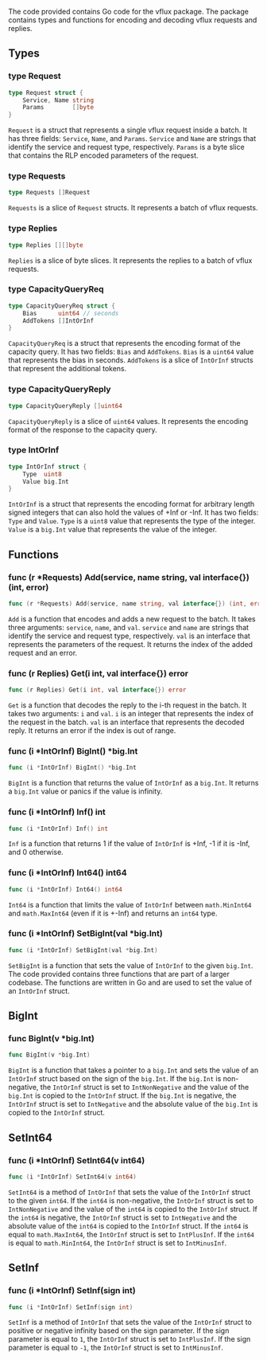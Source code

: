 The code provided contains Go code for the vflux package. The package contains types and functions for encoding and decoding vflux requests and replies.

## Types

### type Request

```go
type Request struct {
    Service, Name string
    Params        []byte
}
```

`Request` is a struct that represents a single vflux request inside a batch. It has three fields: `Service`, `Name`, and `Params`. `Service` and `Name` are strings that identify the service and request type, respectively. `Params` is a byte slice that contains the RLP encoded parameters of the request.

### type Requests

```go
type Requests []Request
```

`Requests` is a slice of `Request` structs. It represents a batch of vflux requests.

### type Replies

```go
type Replies [][]byte
```

`Replies` is a slice of byte slices. It represents the replies to a batch of vflux requests.

### type CapacityQueryReq

```go
type CapacityQueryReq struct {
    Bias      uint64 // seconds
    AddTokens []IntOrInf
}
```

`CapacityQueryReq` is a struct that represents the encoding format of the capacity query. It has two fields: `Bias` and `AddTokens`. `Bias` is a `uint64` value that represents the bias in seconds. `AddTokens` is a slice of `IntOrInf` structs that represent the additional tokens.

### type CapacityQueryReply

```go
type CapacityQueryReply []uint64
```

`CapacityQueryReply` is a slice of `uint64` values. It represents the encoding format of the response to the capacity query.

### type IntOrInf

```go
type IntOrInf struct {
    Type  uint8
    Value big.Int
}
```

`IntOrInf` is a struct that represents the encoding format for arbitrary length signed integers that can also hold the values of +Inf or -Inf. It has two fields: `Type` and `Value`. `Type` is a `uint8` value that represents the type of the integer. `Value` is a `big.Int` value that represents the value of the integer.

## Functions

### func (r *Requests) Add(service, name string, val interface{}) (int, error)

```go
func (r *Requests) Add(service, name string, val interface{}) (int, error)
```

`Add` is a function that encodes and adds a new request to the batch. It takes three arguments: `service`, `name`, and `val`. `service` and `name` are strings that identify the service and request type, respectively. `val` is an interface that represents the parameters of the request. It returns the index of the added request and an error.

### func (r Replies) Get(i int, val interface{}) error

```go
func (r Replies) Get(i int, val interface{}) error
```

`Get` is a function that decodes the reply to the i-th request in the batch. It takes two arguments: `i` and `val`. `i` is an integer that represents the index of the request in the batch. `val` is an interface that represents the decoded reply. It returns an error if the index is out of range.

### func (i *IntOrInf) BigInt() *big.Int

```go
func (i *IntOrInf) BigInt() *big.Int
```

`BigInt` is a function that returns the value of `IntOrInf` as a `big.Int`. It returns a `big.Int` value or panics if the value is infinity.

### func (i *IntOrInf) Inf() int

```go
func (i *IntOrInf) Inf() int
```

`Inf` is a function that returns 1 if the value of `IntOrInf` is +Inf, -1 if it is -Inf, and 0 otherwise.

### func (i *IntOrInf) Int64() int64

```go
func (i *IntOrInf) Int64() int64
```

`Int64` is a function that limits the value of `IntOrInf` between `math.MinInt64` and `math.MaxInt64` (even if it is +-Inf) and returns an `int64` type.

### func (i *IntOrInf) SetBigInt(val *big.Int)

```go
func (i *IntOrInf) SetBigInt(val *big.Int)
```

`SetBigInt` is a function that sets the value of `IntOrInf` to the given `big.Int`. The code provided contains three functions that are part of a larger codebase. The functions are written in Go and are used to set the value of an `IntOrInf` struct.

## BigInt

### func BigInt(v *big.Int)

```go
func BigInt(v *big.Int)
```

`BigInt` is a function that takes a pointer to a `big.Int` and sets the value of an `IntOrInf` struct based on the sign of the `big.Int`. If the `big.Int` is non-negative, the `IntOrInf` struct is set to `IntNonNegative` and the value of the `big.Int` is copied to the `IntOrInf` struct. If the `big.Int` is negative, the `IntOrInf` struct is set to `IntNegative` and the absolute value of the `big.Int` is copied to the `IntOrInf` struct.

## SetInt64

### func (i *IntOrInf) SetInt64(v int64)

```go
func (i *IntOrInf) SetInt64(v int64)
```

`SetInt64` is a method of `IntOrInf` that sets the value of the `IntOrInf` struct to the given `int64`. If the `int64` is non-negative, the `IntOrInf` struct is set to `IntNonNegative` and the value of the `int64` is copied to the `IntOrInf` struct. If the `int64` is negative, the `IntOrInf` struct is set to `IntNegative` and the absolute value of the `int64` is copied to the `IntOrInf` struct. If the `int64` is equal to `math.MaxInt64`, the `IntOrInf` struct is set to `IntPlusInf`. If the `int64` is equal to `math.MinInt64`, the `IntOrInf` struct is set to `IntMinusInf`.

## SetInf

### func (i *IntOrInf) SetInf(sign int)

```go
func (i *IntOrInf) SetInf(sign int)
```

`SetInf` is a method of `IntOrInf` that sets the value of the `IntOrInf` struct to positive or negative infinity based on the sign parameter. If the sign parameter is equal to `1`, the `IntOrInf` struct is set to `IntPlusInf`. If the sign parameter is equal to `-1`, the `IntOrInf` struct is set to `IntMinusInf`.
